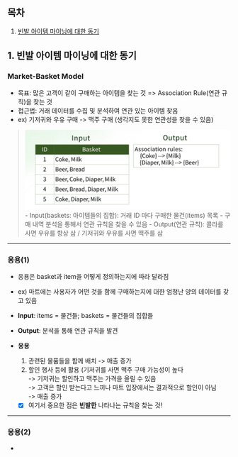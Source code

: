 ## 목차
1. [빈발 아이템 마이닝에 대한 동기](#1-빈발-아이템-마이닝에-대한-동기)

## 1. 빈발 아이템 마이닝에 대한 동기
### Market-Basket Model
- 목표: 많은 고객이 같이 구매하는 아이템을 찾는 것 => Association Rule(연관 규칙)을 찾는 것
- 접근법: 거래 데이터를 수집 및 분석하여 연관 있는 아이템 찾음
- ex) 기저귀와 우유 구매 -> 맥주 구매 (생각지도 못한 연관성을 찾을 수 있음)
 > <img src="./src/market_basket_model1.png">   
 >  - Input(baskets: 아이템들의 집합): 거래 ID 마다 구매한 물건(items) 목록    
 >  - 구매 내역 분석을 통해서 연관 규칙을 찾을 수 있음     
 >  - Output(연관 규칙): 콜라를 사면 우유를 항상 삼 / 기저귀와 우유를 사면 맥주를 삼    

---
### 응용(1)
- 응용은 basket과 item을 어떻게 정의하는지에 따라 달라짐
- ex) 마트에는 사용자가 어떤 것을 함께 구매하는지에 대한 엄청난 양의 데이터를 갖고 있음
 - **Input**: items = 물건들; baskets = 물건들의 집합들
 - **Output**: 분석을 통해 연관 규칙을 발견
 - **응용**
     1. 관련된 물품들을 함께 배치 -> 매출 증가
     2. 할인 행사 등에 활용 (기저귀를 사면 맥주 구매 가능성이 높다   
         -> 기저귀는 할인하고 맥주는 가격을 올릴 수 있음   
         -> 고객은 할인 받는다고 느끼나 마트 입장에서는 결과적으로 할인이 아님   
         -> 매출 증가   
    
     - [X] 여기서 중요한 점은 **빈발한** 나타나는 규칙을 찾는 것!

---
### 응용(2)
 - 